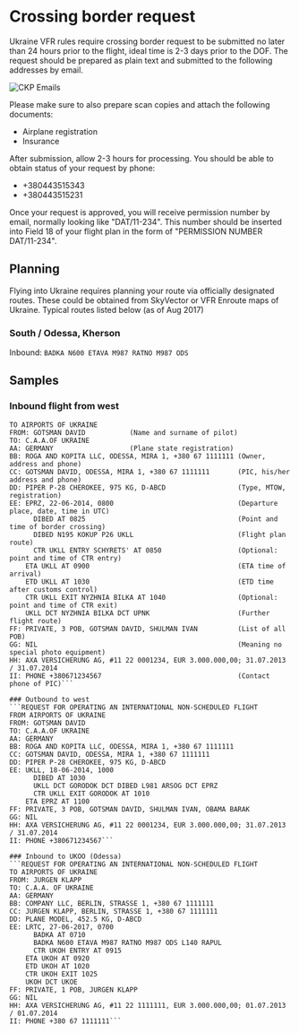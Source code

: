 # Crossing border request
Ukraine VFR rules require crossing border request to be submitted no later than 24 hours prior to the flight, ideal time is 2-3 days prior to the DOF. The request should be prepared as plain text and submitted to the following addresses by email.

![CKP Emails](http://www.avia.in.ua/aviaback/wp-content/uploads/2014/07/ckp_emails.png)

Please make sure to also prepare scan copies and attach the following documents:
- Airplane registration
- Insurance

After submission, allow 2-3 hours for processing. You should be able to obtain status of your request by phone:
- +380443515343
- +380443515231

Once your request is approved, you will receive permission number by email, normally looking like "DAT/11-234". This number should be inserted into Field 18 of your flight plan in the form of "PERMISSION NUMBER DAT/11-234".

## Planning
Flying into Ukraine requires planning your route via officially designated routes. These could be obtained from SkyVector or VFR Enroute maps of Ukraine. Typical routes listed below (as of Aug 2017)

### South / Odessa, Kherson
Inbound:
`BADKA N600 ETAVA M987 RATNO M987 ODS`

## Samples
### Inbound flight from west
```REQUEST FOR OPERATING AN INTERNATIONAL NON-SCHEDULED FLIGHT
TO AIRPORTS OF UKRAINE
FROM: GOTSMAN DAVID           (Name and surname of pilot)
TO: C.A.A.OF UKRAINE
AA: GERMANY                   (Plane state registration)
BB: ROGA AND KOPITA LLC, ODESSA, MIRA 1, +380 67 1111111 (Owner, address and phone)
CC: GOTSMAN DAVID, ODESSA, MIRA 1, +380 67 1111111       (PIC, his/her address and phone)
DD: PIPER P-28 CHEROKEE, 975 KG, D-ABCD                  (Type, MTOW, registration)
EE: EPRZ, 22-06-2014, 0800                               (Departure place, date, time in UTC)
      DIBED AT 0825                                      (Point and time of border crossing)
      DIBED N195 KOKUP P26 UKLL                          (Flight plan route)
      CTR UKLL ENTRY SCHYRETS' AT 0850                   (Optional: point and time of CTR entry)
    ETA UKLL AT 0900                                     (ETA time of arrival)
    ETD UKLL AT 1030                                     (ETD time after customs control)
    CTR UKLL EXIT NYZHNIA BILKA AT 1040                  (Optional: point and time of CTR exit)
    UKLL DCT NYZHNIA BILKA DCT UPNK                      (Further flight route)
FF: PRIVATE, 3 POB, GOTSMAN DAVID, SHULMAN IVAN          (List of all POB)
GG: NIL                                                  (Meaning no special photo equipment)
HH: AXA VERSICHERUNG AG, #11 22 0001234, EUR 3.000.000,00; 31.07.2013 / 31.07.2014
II: PHONE +380671234567                                  (Contact phone of PIC)```

### Outbound to west
```REQUEST FOR OPERATING AN INTERNATIONAL NON-SCHEDULED FLIGHT
FROM AIRPORTS OF UKRAINE
FROM: GOTSMAN DAVID
TO: C.A.A.OF UKRAINE
AA: GERMANY
BB: ROGA AND KOPITA LLC, ODESSA, MIRA 1, +380 67 1111111
CC: GOTSMAN DAVID, ODESSA, MIRA 1, +380 67 1111111
DD: PIPER P-28 CHEROKEE, 975 KG, D-ABCD
EE: UKLL, 18-06-2014, 1000
      DIBED AT 1030
      UKLL DCT GORODOK DCT DIBED L981 ARSOG DCT EPRZ
      CTR UKLL EXIT GORODOK AT 1010
    ETA EPRZ AT 1100
FF: PRIVATE, 3 POB, GOTSMAN DAVID, SHULMAN IVAN, OBAMA BARAK
GG: NIL
HH: AXA VERSICHERUNG AG, #11 22 0001234, EUR 3.000.000,00; 31.07.2013 / 31.07.2014
II: PHONE +380671234567```

### Inbound to UKOO (Odessa)
```REQUEST FOR OPERATING AN INTERNATIONAL NON-SCHEDULED FLIGHT
TO AIRPORTS OF UKRAINE
FROM: JURGEN KLAPP
TO: C.A.A. OF UKRAINE
AA: GERMANY
BB: COMPANY LLC, BERLIN, STRASSE 1, +380 67 1111111
CC: JURGEN KLAPP, BERLIN, STRASSE 1, +380 67 1111111
DD: PLANE MODEL, 452.5 KG, D-ABCD
EE: LRTC, 27-06-2017, 0700
      BADKA AT 0710
      BADKA N600 ETAVA M987 RATNO M987 ODS L140 RAPUL
      CTR UKOH ENTRY AT 0915
    ETA UKOH AT 0920
    ETD UKOH AT 1020
    CTR UKOH EXIT 1025
    UKOH DCT UKOE
FF: PRIVATE, 1 POB, JURGEN KLAPP
GG: NIL
HH: AXA VERSICHERUNG AG, #11 22 1111111, EUR 3.000.000,00; 01.07.2013 / 01.07.2014
II: PHONE +380 67 1111111```

